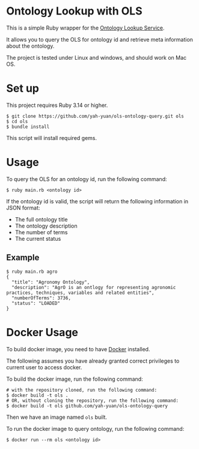 # Ontology Lookup with OLS

This is a simple Ruby wrapper for the [Ontology Lookup Service](http://www.ebi.ac.uk/ols/index). 

It allows you to query the OLS for ontology id and retrieve meta information about the ontology.

The project is tested under Linux and windows, and should work on Mac OS.

# Set up

This project requires Ruby 3.14 or higher.

```shell
$ git clone https://github.com/yah-yuan/ols-ontology-query.git ols
$ cd ols
$ bundle install
```

This script will install required gems.

# Usage

To query the OLS for an ontology id, run the following command:

```shell
$ ruby main.rb <ontology id>
```

If the ontology id is valid, the script will return the following information in JSON format:

- The full ontology title 
- The ontology description 
- The number of terms 
- The current status

## Example

```shell
$ ruby main.rb agro
{
  "title": "Agronomy Ontology",
  "description": "AgrO is an ontlogy for representing agronomic practices, techniques, variables and related entities",
  "numberOfTerms": 3736,
  "status": "LOADED"
}
```

# Docker Usage

To build docker image, you need to have [Docker](https://www.docker.com/) installed.

The following assumes you have already granted correct privileges to current user to access docker.

To build the docker image, run the following command:

```shell
# with the repository cloned, run the following command:
$ docker build -t ols .
# OR, without cloning the repository, run the following command:
$ docker build -t ols github.com/yah-yuan/ols-ontology-query
```

Then we have an image named `ols` built.

To run the docker image to query ontology, run the following command:

```shell
$ docker run --rm ols <ontology id>
```